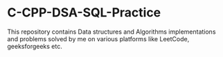 # C-CPP-DSA-SQL-Practice

This repository contains Data structures and Algorithms implementations and problems solved by me on various platforms like LeetCode, geeksforgeeks etc.
